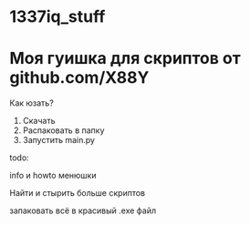 # 1337iq_stuff
# Моя гуишка для скриптов от github.com/X88Y 
Как юзать?
1. Скачать
2. Распаковать в папку
3. Запустить main.py

todo:

info и howto менюшки

Найти и стырить больше скриптов

запаковать всё в красивый .exe файл

